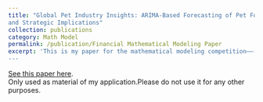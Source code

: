 ```yaml
---
title: "Global Pet Industry Insights: ARIMA-Based Forecasting of Pet Food Demand
and Strategic Implications"
collection: publications
category: Math Model
permalink: /publication/Financial Mathematical Modeling Paper
excerpt: 'This is my paper for the mathematical modeling competition——[Asia-Pacific Mathematical Modeling Competition (contest in English)](../assets/05-Asia-Pacific Mathematical Modeling Competition, International Third Prize.pdf)
---
```


[See this paper here](../files/Capmcm24201679.pdf).
<br/>
Only used as material of my application.Please do not use it for any other purposes.
